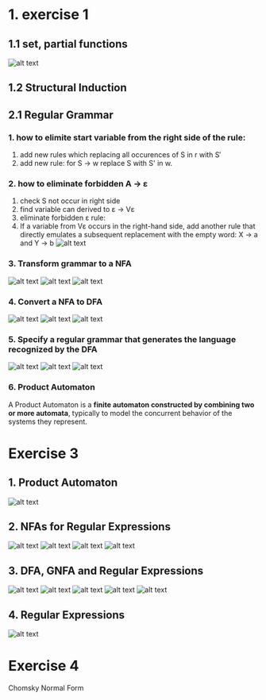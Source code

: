 # 1. exercise 1
## 1.1 set, partial functions
 ![alt text](image-32.png)
## 1.2 Structural Induction

## 2.1 Regular Grammar
### 1. how to elimite start variable from the right side of the rule:
1. add new rules which replacing all occurences of S in r with S′ 
2. add new rule: for S -> w replace S with S' in w.
### 2. how to eliminate forbidden A -> ε
1. check S not occur in right side
2. find variable can derived to ε -> Vε
3. eliminate forbidden ε rule: 
4. If a variable from Vε occurs in the right-hand side, add another rule that directly emulates a subsequent replacement with the empty word: X → a and Y → b
![alt text](image-37.png)
### 3. Transform grammar to a NFA
![alt text](image-40.png)
![alt text](image-41.png)
![alt text](image-42.png)
### 4. Convert a NFA to DFA
![alt text](image-43.png)
![alt text](image-44.png)
![alt text](image-39.png)
### 5. Specify a regular grammar that generates the language recognized by the DFA
![alt text](image-45.png)
![alt text](image-46.png)
![alt text](image-47.png)
### 6. Product Automaton
A Product Automaton is a **finite automaton constructed by combining two or more automata**, typically to model the concurrent behavior of the systems they represent. 
# Exercise 3
## 1. Product Automaton
![alt text](image-54.png)
## 2. NFAs for Regular Expressions
![alt text](image-55.png)
![alt text](image-56.png)
![alt text](image-60.png)
![alt text](image-61.png)
## 3. DFA, GNFA and Regular Expressions
![alt text](image-57.png)
![alt text](image-58.png)
![alt text](image-62.png)
![alt text](image-63.png)
![alt text](image-64.png)
## 4. Regular Expressions
![alt text](image-59.png)
# Exercise 4
Chomsky Normal Form

